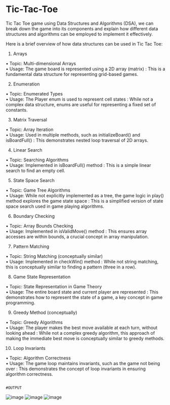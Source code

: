 # Tic-Tac-Toe

Tic Tac Toe game using Data Structures and Algorithms (DSA), we can break down the game into its components and explain how different data structures and algorithms can be employed to implement it effectively.

Here is a brief overview of how data structures can be used in Tic Tac Toe:

1.	Arrays

•	Topic: Multi-dimensional Arrays <br>
•	Usage: The game board is represented using a 2D array (matrix) : This is a fundamental data structure for representing grid-based games.


2.	Enumeration

•	Topic: Enumerated Types <br>
•	Usage: The Player enum is used to represent cell states : While not a complex data structure, enums are useful for representing a fixed set of constants.


3.	Matrix Traversal

•	Topic: Array Iteration <br>
•	Usage: Used in multiple methods, such as initializeBoard() and isBoardFull() : This demonstrates nested loop traversal of 2D arrays.


4.	Linear Search

•	Topic: Searching Algorithms <br>
•	Usage: Implemented in isBoardFull() method : This is a simple linear search to find an empty cell.


5.	State Space Search

•	Topic: Game Tree Algorithms <br>
•	Usage: While not explicitly implemented as a tree, the game logic in play() method explores the game state space : This is a simplified version of state space search used in game playing algorithms.


6.	Boundary Checking

•	Topic: Array Bounds Checking <br>
•	Usage: Implemented in isValidMove() method : This ensures array accesses are within bounds, a crucial concept in array manipulation.


7.	Pattern Matching

•	Topic: String Matching (conceptually similar) <br>
•	Usage: Implemented in checkWin() method : While not string matching, this is conceptually similar to finding a pattern (three in a row).


8.	Game State Representation

•	Topic: State Representation in Game Theory <br>
•	Usage: The entire board state and current player are represented : This demonstrates how to represent the state of a game, a key concept in game programming.


9.	Greedy Method (conceptually)

•	Topic: Greedy Algorithms <br>
•	Usage: The player makes the best move available at each turn, without looking ahead : While not a complex greedy algorithm, this approach of making the immediate best move is conceptually similar to greedy methods.


10.	Loop Invariants

•	Topic: Algorithm Correctness <br>
•	Usage: The game loop maintains invariants, such as the game not being over : This demonstrates the concept of loop invariants in ensuring algorithm correctness.


                                                                                #OUTPUT
![image](https://github.com/user-attachments/assets/269b1ec2-09d6-413a-b8dc-1a6acd7cd1f5)
![image](https://github.com/user-attachments/assets/53c75a98-f4c1-4790-98c1-6b6ccdc6257b)
![image](https://github.com/user-attachments/assets/90f536c2-9f1c-40f0-aba1-fb09ef6d5552)




    
